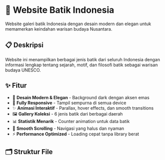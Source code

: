 # 🌺 Website Batik Indonesia

Website galeri batik Indonesia dengan desain modern dan elegan untuk memamerkan keindahan warisan budaya Nusantara.

## 📋 Deskripsi

Website ini menampilkan berbagai jenis batik dari seluruh Indonesia dengan informasi lengkap tentang sejarah, motif, dan filosofi batik sebagai warisan budaya UNESCO.

## ✨ Fitur

- 🎨 **Desain Modern & Elegan** - Background dark dengan aksen emas
- 📱 **Fully Responsive** - Tampil sempurna di semua device
- ✨ **Animasi Interaktif** - Parallax, hover effects, dan smooth transitions
- 🖼️ **Gallery Koleksi** - 6 jenis batik dari berbagai daerah
- 📊 **Statistik Menarik** - Counter animation untuk data batik
- 🌟 **Smooth Scrolling** - Navigasi yang halus dan nyaman
- ⚡ **Performance Optimized** - Loading cepat tanpa library berat

## 🗂️ Struktur File